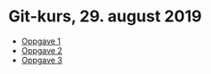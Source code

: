 # Git-kurs, 29. august 2019

- [Oppgave 1](oppgave1.md)
- [Oppgave 2](oppgave2.md)
- [Oppgave 3](oppgave3.md)
